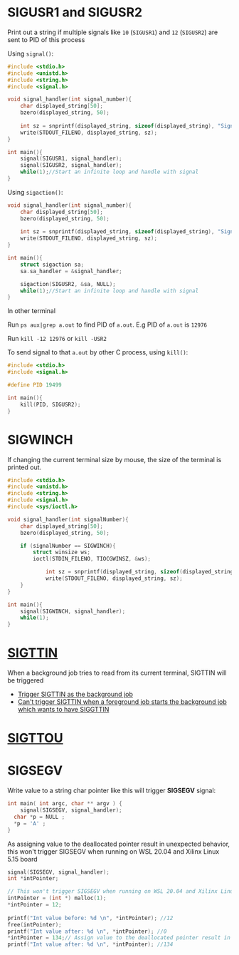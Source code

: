 # SIGUSR1 and SIGUSR2

Print out a string if multiple signals like ``10`` (``SIGUSR1``) and ``12`` (``SIGUSR2``) are sent to PID of this process

Using ``signal()``:

```c
#include <stdio.h>
#include <unistd.h>
#include <string.h>
#include <signal.h>   

void signal_handler(int signal_number){
	char displayed_string[50];
	bzero(displayed_string, 50);
	
	int sz = snprintf(displayed_string, sizeof(displayed_string), "Signal %d is caught\n", signal_number);
	write(STDOUT_FILENO, displayed_string, sz); 
}

int main(){ 
	signal(SIGUSR1, signal_handler);
	signal(SIGUSR2, signal_handler);
	while(1);//Start an infinite loop and handle with signal
}
```

Using ``sigaction()``:

```c
void signal_handler(int signal_number){
	char displayed_string[50];
	bzero(displayed_string, 50);
	
	int sz = snprintf(displayed_string, sizeof(displayed_string), "Signal %d is caught\n", signal_number);
	write(STDOUT_FILENO, displayed_string, sz); 
}

int main(){ 
    struct sigaction sa;
    sa.sa_handler = &signal_handler;

    sigaction(SIGUSR2, &sa, NULL);
	while(1);//Start an infinite loop and handle with signal
}
```

In other terminal

Run ``ps aux|grep a.out`` to find PID of ``a.out``. E.g PID of ``a.out`` is ``12976``

Run ``kill -12 12976`` or ``kill -USR2``

To send signal to that ``a.out`` by other C process, using ``kill()``:

```c
#include <stdio.h>
#include <signal.h>   

#define PID 19499

int main(){ 
    kill(PID, SIGUSR2);
}
```

# SIGWINCH

If changing the current terminal size by mouse, the size of the terminal is printed out.

```c
#include <stdio.h> 
#include <unistd.h>
#include <string.h>
#include <signal.h> 
#include <sys/ioctl.h>

void signal_handler(int signalNumber){
    char displayed_string[50];
	bzero(displayed_string, 50);

	if (signalNumber == SIGWINCH){
		struct winsize ws;
		ioctl(STDIN_FILENO, TIOCGWINSZ, &ws);

	        int sz = snprintf(displayed_string, sizeof(displayed_string), "rows: %d\ncolumns: %d\n", ws.ws_row, ws.ws_col);
        	write(STDOUT_FILENO, displayed_string, sz);
	}
}

int main(){ 
	signal(SIGWINCH, signal_handler);
	while(1);
}
```

# [SIGTTIN](SIGTTIN%20and%20SIGTTOU.md#sigttin)
When a background job tries to read from its current terminal, SIGTTIN will be triggered
* [Trigger SIGTTIN as the background job]()
* [Can't trigger SIGTTIN when a foreground job starts the background job which wants to have SIGGTTIN]()

# [SIGTTOU](SIGTTIN%20and%20SIGTTOU.md#sigttou)

# SIGSEGV
Write value to a string char pointer like this will trigger **SIGSEGV** signal:
```c
int main( int argc, char ** argv ) {
	signal(SIGSEGV, signal_handler);
  char *p = NULL ;
  *p = 'A' ;
}
```
As assigning value to the deallocated pointer result in unexpected behavior, this won't trigger SIGSEGV when running on WSL 20.04 and Xilinx Linux 5.15 board
```c
signal(SIGSEGV, signal_handler);
int *intPointer;

// This won't trigger SIGSEGV when running on WSL 20.04 and Xilinx Linux 5.15 board
intPointer = (int *) malloc(1);
*intPointer = 12;
	
printf("Int value before: %d \n", *intPointer); //12
free(intPointer);
printf("Int value after: %d \n", *intPointer); //0
*intPointer = 134;// Assign value to the deallocated pointer result in unexpected behavior
printf("Int value after: %d \n", *intPointer); //134
```
